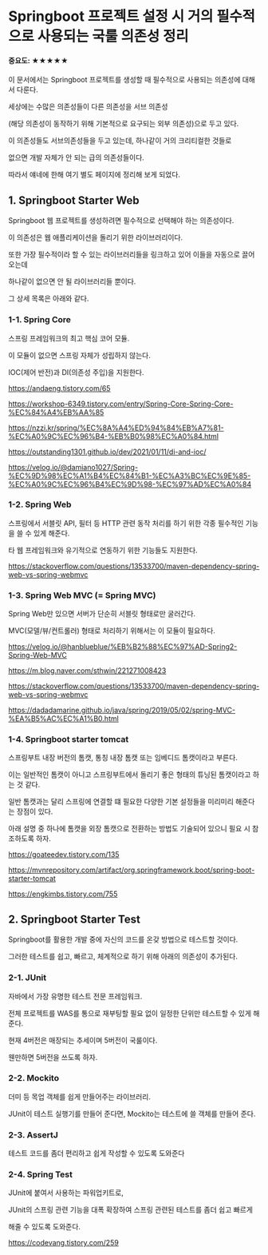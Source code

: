 
# Springboot 프로젝트 설정 시 거의 필수적으로 사용되는 국룰 의존성 정리

#### 중요도: ★★★★★

이 문서에서는 Springboot 프로젝트를 생성할 때 필수적으로 사용되는 의존성에 대해서 다룬다.

세상에는 수많은 의존성들이 다른 의존성을 서브 의존성

(해당 의존성이 동작하기 위해 기본적으로 요구되는 외부 의존성)으로 두고 있다.

이 의존성들도 서브의존성들을 두고 있는데, 하나같이 거의 크리티컬한 것들로

없으면 개발 자체가 안 되는 급의 의존성들이다.

따라서 얘네에 한해 여기 별도 페이지에 정리해 보게 되었다.




## 1. Springboot Starter Web

Springboot 웹 프로젝트를 생성하려면 필수적으로 선택해야 하는 의존성이다.

이 의존성은 웹 애플리케이션을 돌리기 위한 라이브러리이다.

또한 가장 필수적이라 할 수 있는 라이브러리들을 링크하고 있어 이들을 자동으로 끌어오는데

하나같이 없으면 안 될 라이브러리들 뿐이다.

그 상세 목록은 아래와 같다.




### 1-1. Spring Core

스프링 프레임워크의 최고 핵심 코어 모듈.

이 모듈이 없으면 스프링 자체가 성립하지 않는다.

IOC(제어 반전)과 DI(의존성 주입)을 지원한다.

https://andaeng.tistory.com/65

https://workshop-6349.tistory.com/entry/Spring-Core-Spring-Core-%EC%84%A4%EB%AA%85

https://nzzi.kr/spring/%EC%8A%A4%ED%94%84%EB%A7%81-%EC%A0%9C%EC%96%B4-%EB%B0%98%EC%A0%84.html

https://outstanding1301.github.io/dev/2021/01/11/di-and-ioc/

https://velog.io/@damiano1027/Spring-%EC%9D%98%EC%A1%B4%EC%84%B1-%EC%A3%BC%EC%9E%85-%EC%A0%9C%EC%96%B4%EC%9D%98-%EC%97%AD%EC%A0%84




### 1-2. Spring Web

스프링에서 서블릿 API, 필터 등 HTTP 관련 동작 처리를 하기 위한 각종 필수적인 기능을 쓸 수 있게 해준다.

타 웹 프레임워크와 유기적으로 연동하기 위한 기능들도 지원한다.

https://stackoverflow.com/questions/13533700/maven-dependency-spring-web-vs-spring-webmvc




### 1-3. Spring Web MVC (= Spring MVC)

Spring Web만 있으면 서버가 단순히 서블릿 형태로만 굴러간다.

MVC(모델/뷰/컨트롤러) 형태로 처리하기 위해서는 이 모듈이 필요하다.

https://velog.io/@hanblueblue/%EB%B2%88%EC%97%AD-Spring2-Spring-Web-MVC

https://m.blog.naver.com/sthwin/221271008423

https://stackoverflow.com/questions/13533700/maven-dependency-spring-web-vs-spring-webmvc

https://dadadamarine.github.io/java/spring/2019/05/02/spring-MVC-%EA%B5%AC%EC%A1%B0.html




### 1-4. Springboot starter tomcat

스프링부트 내장 버전의 톰캣, 통칭 내장 톰캣 또는 임베디드 톰캣이라고 부른다.

이는 일반적인 톰캣이 아니고 스프링부트에서 돌리기 좋은 형태의 튜닝된 톰캣이라고 하는 것 같다.

일반 톰캣과는 달리 스프링에 연결할 떄 필요한 다양한 기본 설정들을 미리미리 해준다는 장점이 있다.

아래 설명 중 하나에 톰캣을 외장 톰캣으로 전환하는 방법도 기술되어 있으니 필요 시 참조하도록 하자.

https://goateedev.tistory.com/135

https://mvnrepository.com/artifact/org.springframework.boot/spring-boot-starter-tomcat

https://engkimbs.tistory.com/755




## 2. Springboot Starter Test

Springboot를 활용한 개발 중에 자신의 코드를 온갖 방법으로 테스트할 것이다.

그러한 테스트를 쉽고, 빠르고, 체계적으로 하기 위해 아래의 의존성이 추가된다.




### 2-1. JUnit

자바에서 가장 유명한 테스트 전문 프레임워크.

전체 프로젝트를 WAS를 통으로 재부팅할 필요 없이 일정한 단위만 테스트할 수 있게 해준다.

현재 4버전은 매장되는 추세이며 5버전이 국룰이다.

웬만하면 5버전을 쓰도록 하자.




### 2-2. Mockito

더미 등 목업 객체를 쉽게 만들어주는 라이브러리.

JUnit이 테스트 실행기를 만들어 준다면, Mockito는 테스트에 쓸 객체를 만들어 준다.




### 2-3. AssertJ

테스트 코드를 좀더 편리하고 쉽게 작성할 수 있도록 도와준다




### 2-4. Spring Test

JUnit에 붙여서 사용하는 파워업키트로,

JUnit의 스프링 관련 기능을 대폭 확장하여 스프링 관련된 테스트를 좀더 쉽고 빠르게

해줄 수 있도록 도와준다.

https://codevang.tistory.com/259
